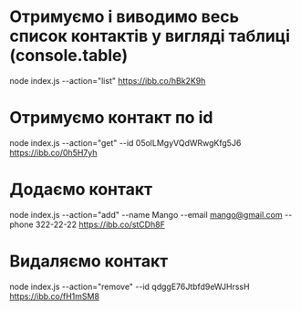 # Отримуємо і виводимо весь список контактів у вигляді таблиці (console.table)

node index.js --action="list"
https://ibb.co/hBk2K9h

# Отримуємо контакт по id

node index.js --action="get" --id 05olLMgyVQdWRwgKfg5J6
https://ibb.co/0h5H7yh

# Додаємо контакт

node index.js --action="add" --name Mango --email mango@gmail.com --phone 322-22-22
https://ibb.co/stCDh8F

# Видаляємо контакт

node index.js --action="remove" --id qdggE76Jtbfd9eWJHrssH
https://ibb.co/fH1mSM8
